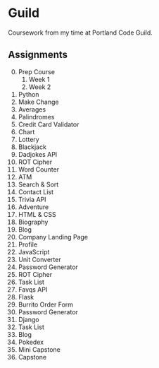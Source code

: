 # Guild

Coursework from my time at Portland Code Guild.

## Assignments

0. Prep Course
    1. Week 1
    2. Week 2
1. Python
  1. Make Change
  2. Averages
  3. Palindromes
  4. Credit Card Validator
  5. Chart
  6. Lottery
  7. Blackjack
  8. Dadjokes API
  9. ROT Cipher
  10. Word Counter
  11. ATM
  12. Search & Sort
  13. Contact List
  14. Trivia API
  15. Adventure
2. HTML & CSS
  1. Biography
  2. Blog
  3. Company Landing Page
  4. Profile
3. JavaScript
  1. Unit Converter
  2. Password Generator
  3. ROT Cipher
  4. Task List
  5. Favqs API
4. Flask
  1. Burrito Order Form
  2. Password Generator
5. Django
  1. Task List
  2. Blog
  3. Pokedex
6. Mini Capstone
8. Capstone
